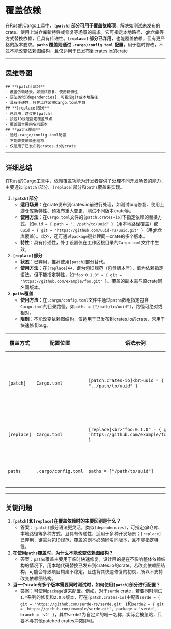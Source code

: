 # 覆盖依赖

在Rust的Cargo工具中，**`[patch]` 部分可用于覆盖依赖项**，解决如测试未发布的crate、使用上游仓库新特性或修复等场景的需求。它可指定本地路径、git仓库等方式替换依赖，且具有传递性。**`[replace]` 部分已弃用**，也能覆盖依赖，但有更严格的版本要求。**`paths` 覆盖则通过 `.cargo/config.toml` 配置**，用于临时修改，不过不能改变依赖图结构，且仅适用于已发布到crates.io的crate

---

## 思维导图

```mindmap
## **[patch]部分**
- 覆盖依赖场景，如测试修复、使用新特性
- 语法类似[dependencies]，可指定git或本地路径
- 具有传递性，只在工作区根Cargo.toml生效
## **[replace]部分**
- 已弃用，建议用[patch]
- 按包ID规范指定覆盖节点
- 覆盖副本需同名同版本
## **paths覆盖**
- 通过.cargo/config.toml配置
- 不能改变依赖图结构
- 仅适用于已发布到crates.io的crate
```

---

## 详细总结

在Rust的Cargo工具中，依赖覆盖功能为开发者提供了处理不同开发场景的能力，主要通过`[patch]`部分、`[replace]`部分和`paths`覆盖来实现。

1. **`[patch]`部分**
    - **适用场景**：在crate发布到crates.io前进行处理，如测试bug修复、使用上游仓库新特性、预发布重大变更、测试不同版本crate等。
    - **使用方法**：在`Cargo.toml`文件的`[patch.crates-io]`下指定依赖的替换方式，如`uuid = { path = "../path/to/uuid" }`（用本地路径覆盖）或`uuid = { git = 'https://github.com/uuid-rs/uuid.git' }`（用git仓库覆盖）。此外，还可通过`package`键处理同一crate的多个版本。
    - **特性**：具有传递性，补丁设置仅在工作区根目录的`Cargo.toml`文件中生效。
2. **`[replace]`部分**
    - **状态**：已弃用，推荐使用`[patch]`部分替代。
    - **使用方法**：在`[replace]`中，键为包ID规范（包含版本号），值为依赖指定语法，但不能指定特性，如`"foo:0.1.0" = { git = 'https://github.com/example/foo.git' }`。覆盖的副本需与原crate同名同版本。
3. **`paths`覆盖**
    - **使用方法**：在`.cargo/config.toml`文件中通过`paths`数组指定包含`Cargo.toml`的目录路径，如`paths = ["/path/to/uuid"]`，路径可绝对或相对。
    - **限制**：不能改变依赖图结构，仅适用于已发布到crates.io的crate，常用于快速修复bug。

| 覆盖方式 | 配置位置 | 语法示例 | 适用场景 | 限制 |
| --- | --- | --- | --- | --- |
| `[patch]` | `Cargo.toml` | `[patch.crates-io]<br>uuid = { path = "../path/to/uuid" }` | 多种开发场景，如测试未发布代码 | 仅在工作区根目录`Cargo.toml`生效 |
| `[replace]` | `Cargo.toml` | `[replace]<br>"foo:0.1.0" = { git = 'https://github.com/example/foo.git' }` | 较少使用，已弃用 | 覆盖副本需同名同版本，不能指定特性 |
| `paths` | `.cargo/config.toml` | `paths = ["/path/to/uuid"]` | 临时快速修复bug | 不能改变依赖图结构，仅适用于已发布crate |

---

## 关键问题

1. **`[patch]`和`[replace]`在覆盖依赖时的主要区别是什么？**
    - 答案：`[patch]`部分语法更灵活，类似`[dependencies]`，可指定git仓库、本地路径等多种方式，且具有传递性，适用于多种开发场景；`[replace]`已弃用，键需为包ID规范，覆盖的副本必须同名同版本，且不能指定特性。
2. **在使用`paths`覆盖时，为什么不能改变依赖图结构？**
    - 答案：`paths`覆盖主要用于临时快速修复，设计目的是在不影响整体依赖结构的情况下，用本地代码替换已发布到crates.io的crate。若改变依赖图结构，可能会导致项目构建不稳定，且违背其快速修复的初衷，所以不支持改变依赖图结构。
3. **当一个crate有多个版本需要同时测试时，如何使用`[patch]`部分进行配置？**
    - 答案：可使用`package`键来配置。例如，对于`serde` crate，若要同时测试`1.*`系列的修复和`2.0.0`版本，可在`[patch.crates-io]`中配置`serde = { git = 'https://github.com/serde-rs/serde.git' }`和`serde2 = { git = 'https://github.com/example/serde.git', package = 'serde', branch = 'v2' }`，其中`serde2`为自定义的唯一名称，实际会被忽略，只要不与其他patched crates冲突即可。
